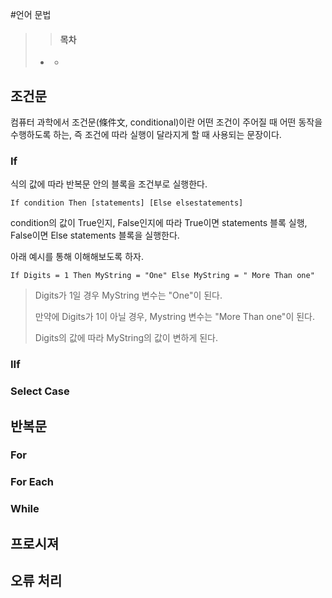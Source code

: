 #언어 문법

> > #### 목차
>  * []()
> 
>    + []()


## 조건문

컴퓨터 과학에서 조건문(條件文, conditional)이란 어떤 조건이 주어질 때 어떤 동작을 수행하도록 하는, 즉 조건에 따라 실행이 달라지게 할 때 사용되는 문장이다.

### If

식의 값에 따라 반복문 안의 블록을 조건부로 실행한다.

    If condition Then [statements] [Else elsestatements]
    
condition의 값이 True인지, False인지에 따라 True이면 statements 블록 실행, False이면 Else statements 블록을 실행한다.

아래 예시를 통해 이해해보도록 하자.

    If Digits = 1 Then MyString = "One" Else MyString = " More Than one"

> Digits가 1일 경우 MyString 변수는 "One"이 된다.
> 
> 만약에 Digits가 1이 아닐 경우, Mystring 변수는 "More Than one"이 된다.
> 
> Digits의 값에 따라 MyString의 값이 변하게 된다.




### IIf

### Select Case

## 반복문

### For

### For Each

### While

## 프로시져

## 오류 처리

